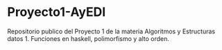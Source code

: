 # Proyecto1-AyEDI
Repositorio publico del Proyecto 1 de la materia Algoritmos y Estructuras datos 1. Funciones en haskell, polimorfismo y alto orden.
